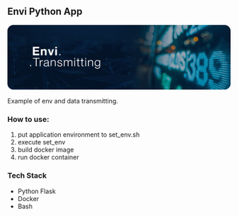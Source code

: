 ## Envi Python App
<p align="center">
	<img src="https://github.com/extsand/envi_python_app/blob/main/static/envi_transmitting-min.png?raw=true" width="auto" height="auto">
</p>
Example of env and data transmitting.

### How to use:
1. put application environment to set_env.sh
2. execute set_env
3. build docker image
4. run docker container

### Tech Stack
- Python Flask
- Docker
- Bash

